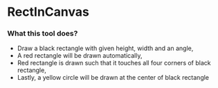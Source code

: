 # RectInCanvas
<h3>What this tool does?</h3>
        <ul>
            <li>Draw a black rectangle with given height, width and an angle,</li>
            <li>A red rectangle will be drawn automatically,</li>
            <li>Red rectangle is drawn such that it touches all four corners of black rectangle,</li>
            <li>Lastly, a yellow circle will be drawn at the center of black rectangle</li>
        </ul>         
